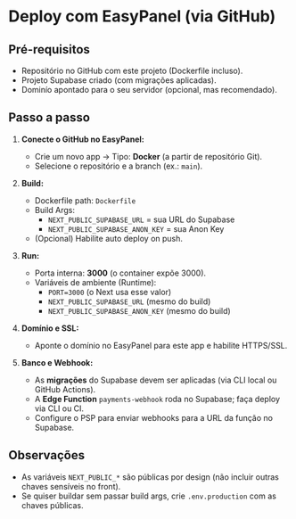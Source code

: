 # Deploy com EasyPanel (via GitHub)

## Pré-requisitos
- Repositório no GitHub com este projeto (Dockerfile incluso).
- Projeto Supabase criado (com migrações aplicadas).
- Dominío apontado para o seu servidor (opcional, mas recomendado).

## Passo a passo
1) **Conecte o GitHub no EasyPanel:**
   - Crie um novo app -> Tipo: **Docker** (a partir de repositório Git).
   - Selecione o repositório e a branch (ex.: `main`).

2) **Build:**
   - Dockerfile path: `Dockerfile`
   - Build Args:
     - `NEXT_PUBLIC_SUPABASE_URL` = sua URL do Supabase
     - `NEXT_PUBLIC_SUPABASE_ANON_KEY` = sua Anon Key
   - (Opcional) Habilite auto deploy on push.

3) **Run:**
   - Porta interna: **3000** (o container expõe 3000).
   - Variáveis de ambiente (Runtime):
     - `PORT=3000` (o Next usa esse valor)
     - `NEXT_PUBLIC_SUPABASE_URL` (mesmo do build)
     - `NEXT_PUBLIC_SUPABASE_ANON_KEY` (mesmo do build)

4) **Domínio e SSL:**
   - Aponte o domínio no EasyPanel para este app e habilite HTTPS/SSL.

5) **Banco e Webhook:**
   - As **migrações** do Supabase devem ser aplicadas (via CLI local ou GitHub Actions).
   - A **Edge Function** `payments-webhook` roda no Supabase; faça deploy via CLI ou CI.
   - Configure o PSP para enviar webhooks para a URL da função no Supabase.

## Observações
- As variáveis `NEXT_PUBLIC_*` são públicas por design (não incluir outras chaves sensíveis no front).
- Se quiser buildar sem passar build args, crie `.env.production` com as chaves públicas.

